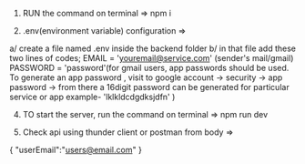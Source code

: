 1) RUN the command on terminal => npm i 

2) .env(environment variable) configuration =>

a/ create a file named .env inside the backend folder
b/ in that file add these two lines of codes; 
    EMAIL = 'youremail@service.com' (sender's mail/gmail)
    PASSWORD = 'password'(for gmail users, app passwords should be used. To generate an app password ,
                         visit to google account -> security -> app password -> from there a 16digit password can be generated for particular service or app example- 'lklkldcdgdksjdfn' )

4) TO start the server, run the command on terminal => npm run dev                          

3) Check api using thunder client or postman from body =>

{
    "userEmail":"users@email.com"
}